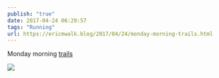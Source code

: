```yaml
---
publish: "true"
date: 2017-04-24 06:29:57
tags: "Running"
url: https://ericmwalk.blog/2017/04/24/monday-morning-trails.html
---
```


Monday morning [trails](https://www.strava.com/activities/956014360)

![](https://ericmwalk.blog/uploads/2022/6edf0e5cdd.jpg)